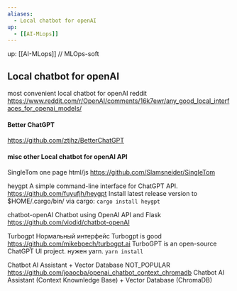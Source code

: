 ```yaml
---
aliases:
  - Local chatbot for openAI
up:
  - [[AI-MLops]]
---
```

up:  [[AI-MLops]]  // MLOps-soft

## Local chatbot for openAI
most convenient local chatbot for openAI reddit
https://www.reddit.com/r/OpenAI/comments/16k7ewr/any_good_local_interfaces_for_openai_models/

#### Better ChatGPT
https://github.com/ztjhz/BetterChatGPT




#### misc other  Local chatbot for openAI API

SingleTom
one page html/js
https://github.com/Slamsneider/SingleTom

heygpt
A simple command-line interface for ChatGPT API.
https://github.com/fuyufjh/heygpt
Install latest release version to $HOME/.cargo/bin/ via cargo: `cargo install heygpt`

chatbot-openAI
Chatbot using OpenAI API and Flask
https://github.com/viodid/chatbot-openAI


Turbogpt
Нормальный интерфейс
Turbogpt is good https://github.com/mikebpech/turbogpt.ai 
TurboGPT is an open-source ChatGPT UI project. нужен yarn. `yarn install`


Chatbot AI Assistant + Vector Database 
NOT_POPULAR
https://github.com/joaocba/openai_chatbot_context_chromadb
Chatbot AI Assistant (Context Knownledge Base) + Vector Database (ChromaDB)


